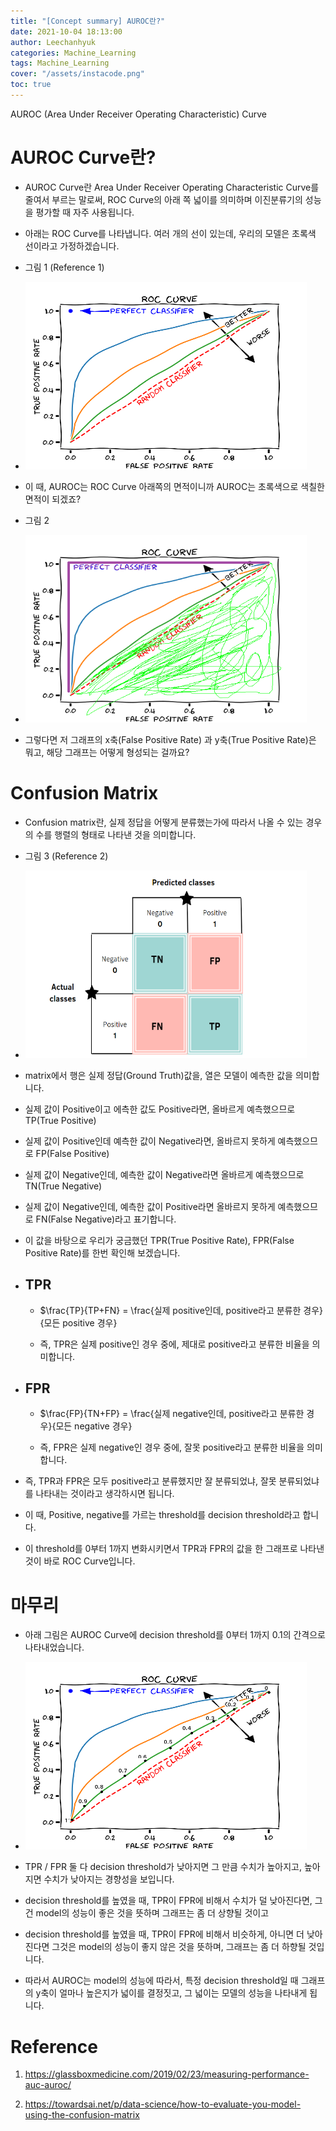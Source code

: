 ```yaml
---
title: "[Concept summary] AUROC란?"
date: 2021-10-04 18:13:00
author: Leechanhyuk
categories: Machine_Learning
tags: Machine_Learning
cover: "/assets/instacode.png"
toc: true
---
```


AUROC (Area Under Receiver Operating Characteristic) Curve

# AUROC Curve란?

  - AUROC Curve란 Area Under Receiver Operating Characteristic Curve를 줄여서 부르는 말로써, ROC Curve의 아래 쪽 넓이를 의미하며 이진분류기의 성능을 평가할 때 자주 사용됩니다.

  - 아래는 ROC Curve를 나타냅니다. 여러 개의 선이 있는데, 우리의 모델은 초록색 선이라고 가정하겠습니다.

  - 그림 1 (Reference 1)

  - <img src="/assets/image/auroc/auroc.png" width="450px" height="300px" title="title" alt="title"> 

  - 이 때, AUROC는 ROC Curve 아래쪽의 면적이니까 AUROC는 초록색으로 색칠한 면적이 되겠죠?

  - 그림 2

  - <img src="/assets/image/auroc/auroc2.png" width="450px" height="300px" title="title" alt="title"> 

  - 그렇다면 저 그래프의 x축(False Positive Rate) 과 y축(True Positive Rate)은 뭐고, 해당 그래프는 어떻게 형성되는 걸까요?

# Confusion Matrix

  - Confusion matrix란, 실제 정답을 어떻게 분류했는가에 따라서 나올 수 있는 경우의 수를 행렬의 형태로 나타낸 것을 의미합니다.

  - 그림 3 (Reference 2)

  - <img src="/assets/image/auroc/confusionmatrix.png" width="450px" height="300px" title="title" alt="title"> 

  - matrix에서 행은 실제 정답(Ground Truth)값을, 열은 모델이 예측한 값을 의미합니다.

  - 실제 값이 Positive이고 에측한 값도 Positive라면, 올바르게 예측했으므로 TP(True Positive)

  - 실제 값이 Positive인데 예측한 값이 Negative라면, 올바르지 못하게 예측했으므로 FP(False Positive)

  - 실제 값이 Negative인데, 예측한 값이 Negative라면 올바르게 예측했으므로 TN(True Negative)

  - 실제 값이 Negative인데, 예측한 값이 Positive라면 올바르지 못하게 예측했으므로 FN(False Negative)라고 표기합니다.

  - 이 값을 바탕으로 우리가 궁금했던 TPR(True Positive Rate), FPR(False Positive Rate)를 한번 확인해 보겠습니다.

  - ## TPR

    - $\frac{TP}{TP+FN} = \frac{실제 positive인데, positive라고 분류한 경우}{모든 positive 경우}

    - 즉, TPR은 실제 positive인 경우 중에, 제대로 positive라고 분류한 비율을 의미합니다.

  - ## FPR

    - $\frac{FP}{TN+FP} = \frac{실제 negative인데, positive라고 분류한 경우}{모든 negative 경우}

    - 즉, FPR은 실제 negative인 경우 중에, 잘못 positive라고 분류한 비율을 의미합니다.

  - 즉, TPR과 FPR은 모두 positive라고 분류했지만 잘 분류되었냐, 잘못 분류되었냐를 나타내는 것이라고 생각하시면 됩니다.

  - 이 때, Positive, negative를 가르는 threshold를 decision threshold라고 합니다.

  - 이 threshold를 0부터 1까지 변화시키면서 TPR과 FPR의 값을 한 그래프로 나타낸 것이 바로 ROC Curve입니다.

# 마무리

 - 아래 그림은 AUROC Curve에 decision threshold를 0부터 1까지 0.1의 간격으로 나타내었습니다.

 - <img src="/assets/image/auroc/auroc3.png" width="450px" height="300px" title="title" alt="title"> 

 - TPR / FPR 둘 다 decision threshold가 낮아지면 그 만큼 수치가 높아지고, 높아지면 수치가 낮아지는 경향성을 보입니다.

 - decision threshold를 높였을 때, TPR이 FPR에 비해서 수치가 덜 낮아진다면, 그건 model의 성능이 좋은 것을 뜻하며 그래프는 좀 더 상향될 것이고

 - decision threshold를 높였을 때, TPR이 FPR에 비해서 비슷하게, 아니면 더 낮아진다면 그것은 model의 성능이 좋지 않은 것을 뜻하며, 그래프는 좀 더 하향될 것입니다.

 - 따라서 AUROC는 model의 성능에 따라서, 특정 decision threshold일 때 그래프의 y축이 얼마나 높은지가 넓이를 결정짓고, 그 넓이는 모델의 성능을 나타내게 됩니다. 
  
# Reference

 1. https://glassboxmedicine.com/2019/02/23/measuring-performance-auc-auroc/

 2. https://towardsai.net/p/data-science/how-to-evaluate-you-model-using-the-confusion-matrix

